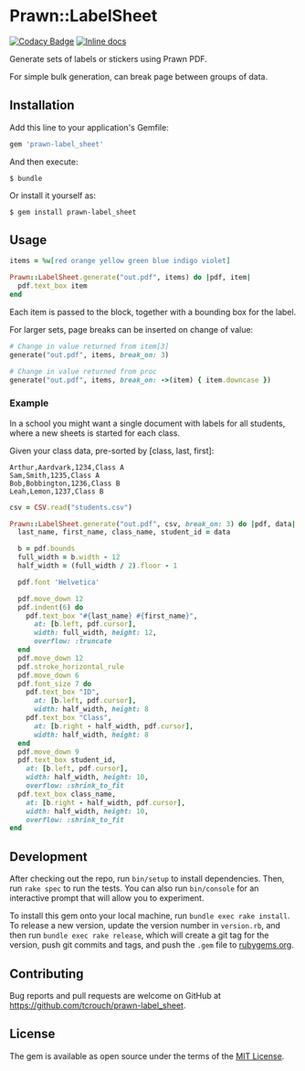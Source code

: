 # Prawn::LabelSheet

[![Codacy Badge](https://api.codacy.com/project/badge/Grade/28933c41f8ed4d39a1c96a5895de2343)](https://app.codacy.com/manual/t.crouch/prawn-label_sheet?utm_source=github.com&utm_medium=referral&utm_content=tcrouch/prawn-label_sheet&utm_campaign=Badge_Grade_Dashboard)
[![Inline docs](http://inch-ci.org/github/tcrouch/prawn-label_sheet.svg?branch=master)](http://inch-ci.org/github/tcrouch/prawn-label_sheet)


Generate sets of labels or stickers using Prawn PDF.

For simple bulk generation, can break page between groups of data.

## Installation

Add this line to your application's Gemfile:

```ruby
gem 'prawn-label_sheet'
```

And then execute:

```shell
$ bundle
```

Or install it yourself as:

```shell
$ gem install prawn-label_sheet
```

## Usage

```ruby
items = %w[red orange yellow green blue indigo violet]

Prawn::LabelSheet.generate("out.pdf", items) do |pdf, item|
  pdf.text_box item
end
```

Each item is passed to the block, together with a bounding box for the label.

For larger sets, page breaks can be inserted on change of value:

```ruby
# Change in value returned from item[3]
generate("out.pdf", items, break_on: 3)

# Change in value returned from proc
generate("out.pdf", items, break_on: ->(item) { item.downcase })
```

### Example

In a school you might want a single document with labels for all students,
where a new sheets is started for each class.

Given your class data, pre-sorted by [class, last, first]:

```csv
Arthur,Aardvark,1234,Class A
Sam,Smith,1235,Class A
Bob,Bobbington,1236,Class B
Leah,Lemon,1237,Class B
```

```ruby
csv = CSV.read("students.csv")

Prawn::LabelSheet.generate("out.pdf", csv, break_on: 3) do |pdf, data|
  last_name, first_name, class_name, student_id = data

  b = pdf.bounds
  full_width = b.width - 12
  half_width = (full_width / 2).floor - 1

  pdf.font 'Helvetica'

  pdf.move_down 12
  pdf.indent(6) do
    pdf.text_box "#{last_name} #{first_name}",
      at: [b.left, pdf.cursor],
      width: full_width, height: 12,
      overflow: :truncate
  end
  pdf.move_down 12
  pdf.stroke_horizontal_rule
  pdf.move_down 6
  pdf.font_size 7 do
    pdf.text_box "ID",
      at: [b.left, pdf.cursor],
      width: half_width, height: 8
    pdf.text_box "Class",
      at: [b.right - half_width, pdf.cursor],
      width: half_width, height: 8
  end
  pdf.move_down 9
  pdf.text_box student_id,
    at: [b.left, pdf.cursor],
    width: half_width, height: 10,
    overflow: :shrink_to_fit
  pdf.text_box class_name,
    at: [b.right - half_width, pdf.cursor],
    width: half_width, height: 10,
    overflow: :shrink_to_fit
end
```

## Development

After checking out the repo, run `bin/setup` to install dependencies. Then, run `rake spec` to run the tests. You can also run `bin/console` for an interactive prompt that will allow you to experiment.

To install this gem onto your local machine, run `bundle exec rake install`. To release a new version, update the version number in `version.rb`, and then run `bundle exec rake release`, which will create a git tag for the version, push git commits and tags, and push the `.gem` file to [rubygems.org](https://rubygems.org).

## Contributing

Bug reports and pull requests are welcome on GitHub at https://github.com/tcrouch/prawn-label_sheet.

## License

The gem is available as open source under the terms of the [MIT License](https://opensource.org/licenses/MIT).
